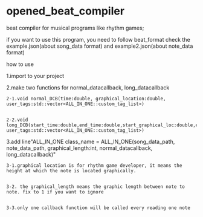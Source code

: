 # opened_beat_compiler
beat compiler for musical programs like rhythm games; 


if you want to use this program, you need to follow beat_format
check the example.json(about song_data format) and example2.json(about note_data format)

how to use

1.import to your project

2.make two functions for normal_datacallback, long_datacallback
  
	2-1.void normal_DCB(time:double, graphical_location:double, user_tags:std::vector<ALL_IN_ONE::custom_tag_list>)
  
  
	2-2.void long_DCB(start_time:double,end_time:double,start_graphical_loc:double,end_graphical_loc,  user_tags:std::vector<ALL_IN_ONE::custom_tag_list>)

3.add line"ALL_IN_ONE class_name = ALL_IN_ONE(song_data_path, note_data_path, graphical_length:int, normal_datacallback, long_datacallback)"
  
  
	3-1.graphical location is for rhythm game developer, it means the height at which the note is located graphically.
  
  
	3-2. the graphical_length means the graphic length between note to note. fix to 1 if you want to ignore
  
  
	3-3.only one callback function will be called every reading one note
